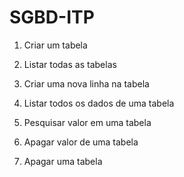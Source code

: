 # SGBD-ITP
1. Criar um tabela
    
2. Listar todas as tabelas
  
3. Criar uma nova linha na tabela
  
4. Listar todos os dados de uma tabela
  
5. Pesquisar valor em uma tabela

6. Apagar valor de uma tabela

7. Apagar uma tabela
  
